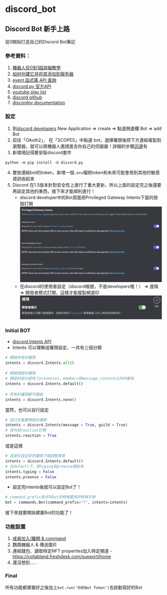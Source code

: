 # discord_bot

## Discord Bot 新手上路
從0開始打造自己的Discord Bot筆記

### 參考資料：
1. [機器人從0到1超詳細教學](https://hackmd.io/@kangjw/Discordpy%E6%A9%9F%E5%99%A8%E4%BA%BA%E5%BE%9E0%E5%88%B01%E8%B6%85%E8%A9%B3%E7%B4%B0%E6%95%99%E5%AD%B8)
2. [如何创建它并将其添加到服务器](https://appmaster.io/zh/blog/discord-bot-ru-he-chuang-jian-ta-bing-jiang-qi-tian-jia-dao-fu-wu-qi)
3. [event 函式庫 API 查詢](https://discordpy.readthedocs.io/en/latest/api.html#event-reference)
4. [discord.py 官方API](https://discordpy.readthedocs.io/en/latest/api.html)
5. [youtube play list](https://www.youtube.com/watch?v=rFJoLrVlEHY&list=PLSCgthA1Anif1w6mKM3O6xlBGGypXtrtN&index=5)
6. [discord github](https://github.com/discord/discord-api-docs)
7. [discordpy documentation](https://discordpy.readthedocs.io/en/latest/index.html#getting-started)

### 設定
1. 到[discord developers](https://discord.com/developers/applications) New Application => create => 點選側邊欄 Bot => add Bot
2. 前往「OAuth2」， 在「SCOPES」中點選 bot，選擇權限後把下方連結複製到瀏覽器，就可以將機器人邀請進去你自己的伺服器！詳細的步驟[這邊](https://hackmd.io/@kangjw/Discordpy%E6%A9%9F%E5%99%A8%E4%BA%BA%E5%BE%9E0%E5%88%B01%E8%B6%85%E8%A9%B3%E7%B4%B0%E6%95%99%E5%AD%B8)有
3. 新環境記得要安裝discord套件
```
python -m pip install -U discord.py
```
4. 要放連結bot的token，新增一個`.env`檔把token和未來可能會用到其他的敏感資訊收起來
5. Discord 在1.5版本針對安全性上進行了重大更新，所以上面的設定完之後還要再設定其他的東西，接下來才能順利進行！
    - discord developer中的Bot頁面把Privileged Gateway Intents下面的按鈕打開
    ![](image/Intents_setting.png)
    - 在discord的使用者設定（discord帳號，不是developers喔！） => 進階 => 開發者模式打開，這樣才能複製頻道ID
    ![](image/developer_mode.png)

### Initial BOT
- [discord.Intents API](https://discordpy.readthedocs.io/en/latest/api.html#discord.Intents)    
- Intents 可以理解成權限設定，一共有三個分類
```python
# 開啟所有的權限
intents = discord.Intents.all()

# 開啟預設的權限
# 預設的部分是除了presences、members和message_content以外的都有
intents = discord.Intents.default()

# 所有的權限都不開啟
intents = discord.Intents.none()
```
當然，也可以自行設定
```python
# 自行定義要開啟的權限
intents = discord.Intents(message = True, guild = True)
# 另外把reaction打開
intents.reaction = True
```
或是這樣
```python
# 或是在設定好的權限下做調整等等
intents = discord.Intents.default()
# 在default下，把typing和preence關起來
intents.typing = False
intents.preence = False
```  
- 設定完intents後就可以設定Bot了！
```python
# command_prefix是呼叫bot的時候要用的特殊字串
bot = commands.Bot(command_prefix="?", intents=intents)
```
接下來就要開始建置Bot的功能了！

### 功能設置
1. [成員加入/離開 & command](Docs/membersNcommand.md)
2. 鸚鵡機器人 & 傳送圖片
3. 連結錢包、讀取特定NFT properties加入特定頻道 - https://collabland.freshdesk.com/support/home
4. 還沒想到.....

### Final
所有功能都建置好之後加上`bot.run('你的Bot Token')`去啟動寫好的Bot



